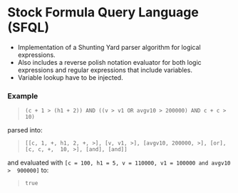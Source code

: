 # Stock Formula Query Language (SFQL)

* Implementation of a Shunting Yard parser algorithm for logical expressions.
* Also includes a reverse polish notation evaluator for both logic expressions 
and regular expressions that include variables.
* Variable lookup have to be injected.

### Example

> `(c + 1 > (h1 + 2)) AND ((v > v1 OR avgv10 > 200000) AND c + c > 10)` 

parsed into:

> `[[c, 1, +, h1, 2, +, >], [v, v1, >], [avgv10, 200000, >], [or], [c, c, +, 
>  10, >], [and], [and]]`

and evaluated with `[c = 100, h1 = 5, v = 110000, v1 = 100000 and avgv10 > 
900000]` to:

> `true`
